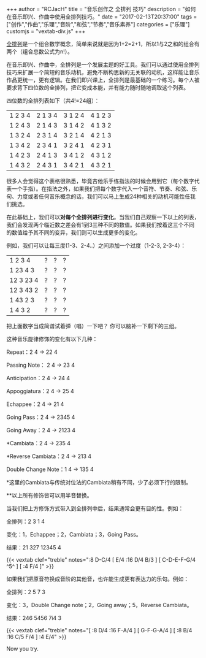 +++
author = "RCJacH"
title =  "音乐创作之 全排列 技巧"
description = "如何在音乐即兴、作曲中使用全排列技巧。"
date = "2017-02-13T20:37:00"
tags = ["创作","作曲","乐理","音阶","和弦","节奏","音乐素养"]
categories = ["乐理"]
customjs = "vextab-div.js"
+++

[全排列](http://baike.baidu.com/view/1710135.htm)是一个组合数学概念，简单来说就是因为1+2=2+1，所以1与2之和的组合有两个（组合总数公式为n!）。

在音乐即兴、作曲中，全排列是一个发展主题的好工具。我们可以通过使用全排列技巧来扩展一个简短的音乐动机，避免不断构思新的无关联的动机，这样能让音乐作品更统一，更有逻辑。在我们即兴课上，全排列是最基础的一个练习。每个人被要求背下四位数的全排列，把它变成本能，并有能力随时随地调取这个列表。

四位数的全排列表如下（共4!=24组）：

|         |         |         |         |
|:-------:|:-------:|:-------:|:-------:|
| 1 2 3 4 | 2 1 3 4 | 3 1 2 4 | 4 1 2 3 |
| 1 2 4 3 | 2 1 4 3 | 3 1 4 2 | 4 1 3 2 |
| 1 3 2 4 | 2 3 1 4 | 3 2 1 4 | 4 2 1 3 |
| 1 3 4 2 | 2 3 4 1 | 3 2 4 1 | 4 2 3 1 |
| 1 4 2 3 | 2 4 1 3 | 3 4 1 2 | 4 3 1 2 |
| 1 4 3 2 | 2 4 3 1 | 3 4 2 1 | 4 3 2 1 |

很多人会觉得这个表格很熟悉，毕竟吉他乐手练指法的时候会用到它（每个数字代表一个手指）。在指法之外，如果我们把每个数字代入一个音符、节奏、和弦、乐句、力度或者任何音乐概念的话，我们可以马上生成24种相关的动机可能性任我们挑选。

在此基础上，我们可以**对每个全排列进行变化**。当我们自己观察一下以上的列表，我们会发现两个临近数之差会有1到3三种不同的数值。如果我们按着这三个不同的数值给予其不同的变异，我们则可以生成更多的变化。

例如，我们可以让每三度(1-3、2-4..）之间添加一个过度（1-2-3, 2-3-4）：

|         |   |   |   |
|---------|---|---|---|
| 1 2 3 4 | ? | ? | ? |
| 1 23 4 3 | ? | ? | ? |
| 12 3 23 4 | ? | ? | ? |
| 12 3 43 2 | ? | ? | ? |
| 1 43 2 3 | ? | ? | ? |
| 1 4 3 2 | ? | ? | ? |

把上面数字当成简谱试着弹（唱）一下吧？
你可以脑补一下剩下的三组。

这种音乐旋律修饰的变化有以下几种：

Repeat：2 4 → 22 4

Passing Note： 2 4 → 23 4

Anticipation：2 4 → 24 4

Appoggiatura：2 4 → 25 4

Echappee：2 4 → 21 4

Going Pass：2 4 → 2345 4

Going Away：2 4 → 2123 4

*Cambiata：2 4 → 235 4

*Reverse Cambiata：2 4 → 213 4

Double Change Note：1 4 → 135 4

*这里的Cambiata与传统对位法的Cambiata稍有不同，少了必须下行的限制。

**以上所有修饰皆可以用半音替换。

当我们把上方修饰方式带入到全排列中后，结果通常会更有目的性。例如：

全排列：2 3 1 4

变化：1，Echappee；2，Cambiata；3，Going Pass。

结果：21 327 12345 4

{{< vextab clef="treble" notes=":8 D-C/4 [ E/4 :16 D/4 B/3 ] [ C-D-E-F-G/4 ^5^ ] [ :4 F/4 ]" >}}

如果我们把原音符换成音阶的其他音，也许能生成更有表达力的乐句。例如：

全排列：2 5 7 3

变化：3，Double Change note；2，Going away；5，Reverse Cambiata。

结果：246 5456 7i4 3

{{< vextab clef="treble" notes="[ :8 D/4 :16 F-A/4 ] [ G-F-G-A/4 ] [ :8 B/4 :16 C/5 F/4 ] :4 E/4" >}}

Now you try.